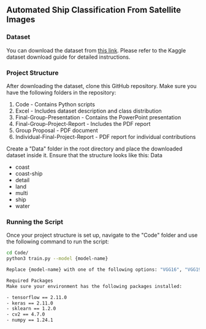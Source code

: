 ## Automated Ship Classification From Satellite Images

### Dataset
You can download the dataset from [this link](https://www.kaggle.com/datasets/gasgallo/masati-shipdetection). Please refer to the Kaggle dataset download guide for detailed instructions.

### Project Structure
After downloading the dataset, clone this GitHub repository. Make sure you have the following folders in the repository:

1. Code - Contains Python scripts
2. Excel - Includes dataset description and class distribution
3. Final-Group-Presentation - Contains the PowerPoint presentation
4. Final-Group-Project-Report - Includes the PDF report
5. Group Proposal - PDF document
6. Individual-Final-Project-Report - PDF report for individual contributions

Create a "Data" folder in the root directory and place the downloaded dataset inside it. Ensure that the structure looks like this:
Data
- coast
- coast-ship
- detail
- land
- multi
- ship
- water


### Running the Script
Once your project structure is set up, navigate to the "Code" folder and use the following command to run the script:

```bash
cd Code/
python3 train.py --model {model-name}

Replace {model-name} with one of the following options: "VGG16", "VGG19", "Inception", "Resnet", "Xception", or "CNNmodel" based on the model you want to use.

Required Packages
Make sure your environment has the following packages installed:

- tensorflow == 2.11.0
- keras == 2.11.0
- sklearn == 1.2.0
- cv2 == 4.7.0
- numpy == 1.24.1
